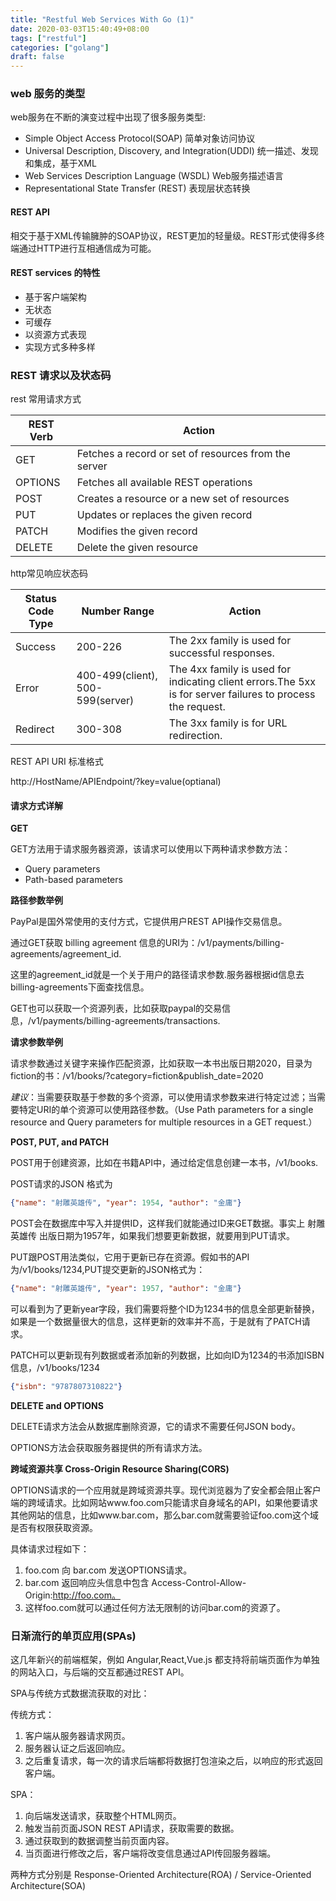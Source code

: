 ```yaml
---
title: "Restful Web Services With Go (1)"
date: 2020-03-03T15:40:49+08:00
tags: ["restful"]
categories: ["golang"]
draft: false
---
```


### web 服务的类型

web服务在不断的演变过程中出现了很多服务类型:

- Simple Object Access Protocol(SOAP) 简单对象访问协议
- Universal Description, Discovery, and Integration(UDDI) 统一描述、发现和集成，基于XML
- Web Services Description Language (WSDL) Web服务描述语言
- Representational State Transfer (REST) 表现层状态转换

#### REST API

相交于基于XML传输臃肿的SOAP协议，REST更加的轻量级。REST形式使得多终端通过HTTP进行互相通信成为可能。

#### REST services 的特性

- 基于客户端架构
- 无状态
- 可缓存
- 以资源方式表现
- 实现方式多种多样

### REST 请求以及状态码

rest 常用请求方式

| REST Verb | Action                                               |
| --------- | ---------------------------------------------------- |
| GET       | Fetches a record or set of resources from the server |
| OPTIONS   | Fetches all available REST operations                |
| POST      | Creates a resource or a new set of resources         |
| PUT       | Updates or replaces the given record                 |
| PATCH     | Modifies the given record                            |
| DELETE    | Delete the given resource                            |

http常见响应状态码

| Status Code Type | Number Range                     | Action                                                       |
| ---------------- | -------------------------------- | ------------------------------------------------------------ |
| Success          | 200-226                          | The 2xx family is used for successful responses.             |
| Error            | 400-499(client), 500-599(server) | The 4xx family is used for indicating client errors.The 5xx is for server failures to process the request. |
| Redirect         | 300-308                          | The 3xx family is for URL redirection.                       |

REST API URI 标准格式

http://HostName/APIEndpoint/?key=value(optianal)

#### 请求方式详解

**GET**

GET方法用于请求服务器资源，该请求可以使用以下两种请求参数方法：

- Query parameters
- Path-based parameters

**路径参数举例**

PayPal是国外常使用的支付方式，它提供用户REST API操作交易信息。

通过GET获取 billing agreement 信息的URI为：/v1/payments/billing-agreements/agreement_id.

这里的agreement_id就是一个关于用户的路径请求参数.服务器根据id信息去billing-agreements下面查找信息。

GET也可以获取一个资源列表，比如获取paypal的交易信息，/v1/payments/billing-agreements/transactions.

**请求参数举例**

请求参数通过关键字来操作匹配资源，比如获取一本书出版日期2020，目录为fiction的书：/v1/books/?category=fiction&publish_date=2020

*建议*：当需要获取基于参数的多个资源，可以使用请求参数来进行特定过滤；当需要特定URI的单个资源可以使用路径参数。（Use Path parameters for a single resource and Query parameters for multiple resources in a GET request.）

**POST, PUT, and PATCH**

POST用于创建资源，比如在书籍API中，通过给定信息创建一本书，/v1/books.

POST请求的JSON 格式为

```json
{"name": "射雕英雄传", "year": 1954, "author": "金庸"}
```

POST会在数据库中写入并提供ID，这样我们就能通过ID来GET数据。事实上 射雕英雄传 出版日期为1957年，如果我们想要更新数据，就要用到PUT请求。

PUT跟POST用法类似，它用于更新已存在资源。假如书的API为/v1/books/1234,PUT提交更新的JSON格式为：

```json
{"name": "射雕英雄传", "year": 1957, "author": "金庸"}
```

可以看到为了更新year字段，我们需要将整个ID为1234书的信息全部更新替换，如果是一个数据量很大的信息，这样更新的效率并不高，于是就有了PATCH请求。

PATCH可以更新现有列数据或者添加新的列数据，比如向ID为1234的书添加ISBN信息，/v1/books/1234

```json
{"isbn": "9787807310822"}
```

**DELETE and OPTIONS**

DELETE请求方法会从数据库删除资源，它的请求不需要任何JSON body。

OPTIONS方法会获取服务器提供的所有请求方法。

**跨域资源共享 Cross-Origin Resource Sharing(CORS)**

OPTIONS请求的一个应用就是跨域资源共享。现代浏览器为了安全都会阻止客户端的跨域请求。比如网站www.foo.com只能请求自身域名的API，如果他要请求其他网站的信息，比如www.bar.com，那么bar.com就需要验证foo.com这个域是否有权限获取资源。

具体请求过程如下：

1. foo.com 向 bar.com 发送OPTIONS请求。
2. bar.com 返回响应头信息中包含 Access-Control-Allow-Origin:http://foo.com。
3. 这样foo.com就可以通过任何方法无限制的访问bar.com的资源了。

### 日渐流行的单页应用(SPAs)

这几年新兴的前端框架，例如 Angular,React,Vue.js 都支持将前端页面作为单独的网站入口，与后端的交互都通过REST API。

SPA与传统方式数据流获取的对比：

传统方式：

1. 客户端从服务器请求网页。
2. 服务器认证之后返回响应。
3. 之后重复请求，每一次的请求后端都将数据打包渲染之后，以响应的形式返回客户端。

SPA：

1. 向后端发送请求，获取整个HTML网页。
2. 触发当前页面JSON REST API请求，获取需要的数据。
3. 通过获取到的数据调整当前页面内容。
4. 当页面进行修改之后，客户端将改变信息通过API传回服务器端。

两种方式分别是 Response-Oriented Architecture(ROA) / Service-Oriented Architecture(SOA)





